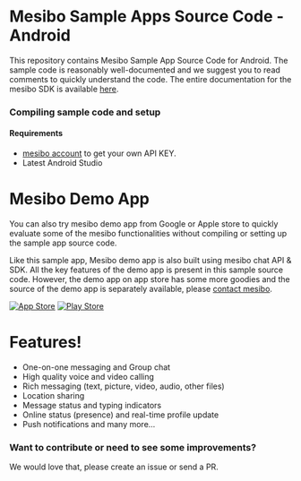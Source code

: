 # Mesibo Sample Apps Source Code - Android
This repository contains Mesibo Sample App Source Code for Android. The sample code is reasonably well-documented and we suggest you to read comments to quickly understand the code. The entire documentation for the mesibo SDK is available [here](https://mesibo.com/documentation/).

### Compiling sample code and setup
#### Requirements
* [mesibo account](https://mesibo.com/console) to get your own API KEY.
* Latest Android Studio

# Mesibo Demo App
You can also try mesibo demo app from Google or Apple store to quickly evaluate some of the mesibo functionalities without compiling or setting up the sample app source code. 

Like this sample app, Mesibo demo app is also built using mesibo chat API & SDK. All the key features of the demo app is present in this sample source code. However, the demo app on app store has some more goodies and the source of the demo app is separately available, please [contact mesibo](https://mesibo.com/help). 

 

[![App Store](http://imgur.com/y8PTxr9.png "App Store")](https://itunes.apple.com/us/app/mesibo-realtime-messaging-voice-video/id1222921751)   [![Play Store](http://imgur.com/utWa1co.png "Play Store")](https://play.google.com/store/apps/details?id=com.mesibo.mesiboapplication)

# Features!

  - One-on-one messaging and Group chat
  - High quality voice and video calling
  - Rich messaging (text, picture, video, audio, other files)
  - Location sharing
  - Message status and typing indicators
  - Online status (presence) and real-time profile update
  - Push notifications and many more...

### Want to contribute or need to see some improvements?
We would love that, please create an issue or send a PR.
